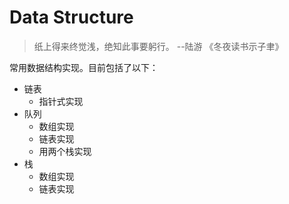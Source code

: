 # Data Structure
>纸上得来终觉浅，绝知此事要躬行。
>--陆游 《冬夜读书示子聿》
>
常用数据结构实现。目前包括了以下：
+ 链表
  + 指针式实现
+ 队列
  + 数组实现
  + 链表实现
  + 用两个栈实现
+ 栈
  + 数组实现
  + 链表实现